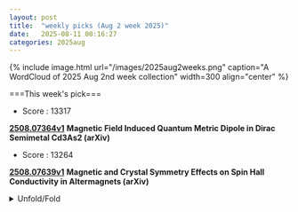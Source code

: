 ```yaml
---
layout: post
title:  "weekly picks (Aug 2 week 2025)"
date:   2025-08-11 00:16:27
categories: 2025aug
---
```


{% include image.html url="/images/2025aug2weeks.png" caption="A WordCloud of 2025 Aug 2nd week collection" width=300 align="center" %}




===This week's pick===


* Score : 13317

**[2508.07364v1](https://arxiv.org/abs/2508.07364)** **Magnetic Field Induced Quantum Metric Dipole in Dirac Semimetal Cd3As2 (arXiv)**


* Score : 13264

**[2508.07639v1](https://arxiv.org/abs/2508.07639)** **Magnetic and Crystal Symmetry Effects on Spin Hall Conductivity in Altermagnets (arXiv)**









<details>
  <summary> Unfold/Fold </summary>
  {% capture markdowncontent %}


1. **[science.adn8625](https://www.science.org/doi/10.1126/science.adn8625)** Observation of many-body dynamical localization (Science)

1. **[science.adl2544](https://www.science.org/doi/10.1126/science.adl2544)** Strong interactions and isospin symmetry breaking in a supermoiré lattice (Science)

1. **[s41467-025-62893-6](https://www.nature.com/articles/s41467-025-62893-6)** Total X-ray scattering and big-box modeling of pressure-induced local disorder and partial amorphization in CsPbBr<sub>3</sub> (Nature Communications)

1. **[s41467-025-63048-3](https://www.nature.com/articles/s41467-025-63048-3)** Fatigue-free ferroelectricity in Hf<sub>0.5</sub>Zr<sub>0.5</sub>O<sub>2</sub> ultrathin films via interfacial design (Nature Communications)

1. **[s41467-025-62830-7](https://www.nature.com/articles/s41467-025-62830-7)** Long spin lifetimes of charge carriers in rubrene crystals due to fast transient-localization motion (Nature Communications)

1. **[s41567-025-02990-x](https://www.nature.com/articles/s41567-025-02990-x)** Efficient implementation of arbitrary two-qubit gates using unified control (Nature Physics)

1. **[s42005-025-02261-4](https://www.nature.com/articles/s42005-025-02261-4)** Variational optimization for quantum problems using deep generative networks (Communications Physics)

1. **[s41563-025-02326-3](https://www.nature.com/articles/s41563-025-02326-3)** Unconventional scaling of the orbital Hall effect (Nature Materials)

1. **[d41586-025-02577-9](https://www.nature.com/articles/d41586-025-02577-9)** AI helps assemble ‘brain’ of future quantum computer (Nature)

1. **[s41598-025-02320-4](https://www.nature.com/articles/s41598-025-02320-4)** Prediction of coal and gas outbursts based on physics informed neural networks and traditional machine learning models (Scientific Reports)

1. **[gfl2-bsjk](http://link.aps.org/doi/10.1103/gfl2-bsjk)** Nonlinear Transverse Conductivity in Antiferroic Types of Magnetic Toroidal Metal (PRL)

1. **[mzyy-thjq](http://link.aps.org/doi/10.1103/mzyy-thjq)** Direct Evidence of Intrinsic Mott State and Its Layer-Parity Oscillation in a Breathing Kagome Crystal Down to Monolayer (PRL)

1. **[s25y-s4fj](http://link.aps.org/doi/10.1103/s25y-s4fj)** Hyperbolic Spin Liquids (PRL)

1. **[txdw-nqvn](http://link.aps.org/doi/10.1103/txdw-nqvn)** Coherent Dynamics of Molecular Vibrations in Single Plasmonic Nanogaps (PRL)

1. **[4hx7-xnhw](http://link.aps.org/doi/10.1103/4hx7-xnhw)** Quantum algorithms for cooling: A simple case study (PRR)

1. **[fqq1-9f52](http://link.aps.org/doi/10.1103/fqq1-9f52)** Equilibrium nonlinear phononics by electric field fluctuations of terahertz cavities (PRR)



1. **[2508.08817](https://arxiv.org/abs/2508.08817)** Magnetic field-induced chiral soliton lattice in the bulk magnetoelectric helimagnet Cu2OSeO3 (arXiv)
 

---
08/13



1. **[s41567-025-02992-9](https://www.nature.com/articles/s41567-025-02992-9)** Liquid dipole lattice (Nature Physics)




1. **[c6wx-zc9x](http://link.aps.org/doi/10.1103/c6wx-zc9x)** Collapse of a Quantum Vortex in an Attractive Two-Dimensional Bose Gas (PRL)

1. **[jvd7-v9h9](http://link.aps.org/doi/10.1103/jvd7-v9h9)** Structural Evidence for the Spin Collapse in High Pressure Solid Oxygen (PRL)

1. **[l3c7-knqm](http://link.aps.org/doi/10.1103/l3c7-knqm)** Majorana Zero Modes in the Lieb-Kitaev Model with Tunable Quantum Metric (PRL)

1. **[lpm2-vcb4](http://link.aps.org/doi/10.1103/lpm2-vcb4)** Anderson Delocalization in Strongly Coupled Disordered Non-Hermitian Chains (PRL)

1. **[76xj-j9qr](http://link.aps.org/doi/10.1103/76xj-j9qr)** Separating Terahertz Spin and Charge Contributions from Ultrathin Antiferromagnetic Heterostructures (PRL)

1. **[kp6b-2kxz](http://link.aps.org/doi/10.1103/kp6b-2kxz)** Chiral Phonon-Induced Spin Transport via Microscopic Barnett Effect (PRL)


1. **[m1hl-d18s](http://link.aps.org/doi/10.1103/m1hl-d18s)** Acoustic Signaling Enables Collective Perception and Control in Active Matter Systems (PRX)






1. **[2508.08316v1](https://arxiv.org/abs/2508.08316)** Characterizing Topological Phase Transition in Non-Hermitian Systems (arXiv)

1. **[2508.08357v1](https://arxiv.org/abs/2508.08357)** Flux Response of Rotation-Invariant Topological Insulators (arXiv)

1. **[2508.08358v1](https://arxiv.org/abs/2508.08358)** Spin ladder quantum simulators from spin-orbit-coupled quantum dot spin qubits (arXiv)

1. **[2508.08372v1](https://arxiv.org/abs/2508.08372)** Proximity superconductivity in chiral kagome antiferromagnets (arXiv)

1. **[2508.08376v1](https://arxiv.org/abs/2508.08376)** Continuous topological phase transition between Z2 topologically ordered phases (arXiv)

1. **[2508.08394v1](https://arxiv.org/abs/2508.08394)** Spin-orbit-enabled realization of arbitrary two-qubit gates on moving spins (arXiv)

1. **[2508.08410v1](https://arxiv.org/abs/2508.08410)** Nagaoka Instability and Quantum Phase Transition via Kinetic Frustration Control (arXiv)

1. **[2508.08461v1](https://arxiv.org/abs/2508.08461)** Translation Groups for arbitrary Gauge Fields in Synthetic Crystals with real hopping amplitudes (arXiv)

1. **[2508.08528v1](https://arxiv.org/abs/2508.08528)** Emergent gauge flux in QED3 with flavor chemical potential: application to magnetized U(1) Dirac spin liquids (arXiv)

1. **[2508.08580v1](https://arxiv.org/abs/2508.08580)** Emergent dynamical Kondo coherence and competing magnetic order in a correlated kagome flat-band metal CsCr6Sb6 (arXiv)

1. **[2508.08598v1](https://arxiv.org/abs/2508.08598)** Lifshitz transition in correlated topological semimetals (arXiv)

1. **[2508.08717v1](https://arxiv.org/abs/2508.08717)** Crystalline water intercalation into the Kitaev honeycomb cobaltate Na2Co2TeO6 (arXiv)

1. **[2508.08721v1](https://arxiv.org/abs/2508.08721)** Giant Magnetocaloric Effect in a Honeycomb Spiral Spin-Liquid Candidate (arXiv)

1. **[2508.08727v1](https://arxiv.org/abs/2508.08727)** Longitudinal magneto-thermal conductivity and magneto-Seebeck of itinerant antiferromagnetic BaMn2Bi2 (arXiv)

1. **[2508.08786v1](https://arxiv.org/abs/2508.08786)** Fluctuation response of a superconductor with temporally correlated noise (arXiv)

1. **[2508.08817v1](https://arxiv.org/abs/2508.08817)** Magnetic field-induced chiral soliton lattice in the bulk magnetoelectric helimagnet Cu2OSeO3 (arXiv)

1. **[2508.08885v1](https://arxiv.org/abs/2508.08885)** The doping evolution of the charge density wave and charge density fluctuations in La2-xSrxCuO4 (arXiv)

1. **[2508.08901v1](https://arxiv.org/abs/2508.08901)** Epitaxial graphene integrated with a monolayer magnet (arXiv)

1. **[2508.08994v1](https://arxiv.org/abs/2508.08994)** Nanoscale lattice heterostructure in high Tc superconductors (arXiv)

1. **[2508.09011v1](https://arxiv.org/abs/2508.09011)** Probing imbalanced Weyl nodes in two-dimensional anisotropic Weyl semimetal via optical conductivity (arXiv)

1. **[2508.09013v1](https://arxiv.org/abs/2508.09013)** Electrostatic gate-controlled quantum interference in a high-mobility two-dimensional electron gas at the (La0.3Sr0.7)(Al0.65Ta0.35)O3/SrTiO3 interface (arXiv)

1. **[2508.09024v1](https://arxiv.org/abs/2508.09024)** Automated Charge Transition Detection in Quantum Dot Charge Stability Diagrams (arXiv)

1. **[2508.09063v1](https://arxiv.org/abs/2508.09063)** Enhanced superconductivity in ultrathin FeSe films on SrTiO3 via resonant anti-shielding: Superconductivity meets superfluidity (arXiv)

1. **[2508.09098v1](https://arxiv.org/abs/2508.09098)** Interlayer exciton condensates between second Landau level orbitals in double bilayer graphene (arXiv)

1. **[2508.08366v1](https://arxiv.org/abs/2508.08366)** Deconfined quantum criticality on a triangular Rydberg array (arXiv)

1. **[2508.08378v1](https://arxiv.org/abs/2508.08378)** Emergence of distinct relaxation behaviour and Quantum Regression Theorem in the Ultra-strong Coupling Limit (arXiv)

1. **[2508.08465v1](https://arxiv.org/abs/2508.08465)** Single-gate, multipartite entanglement on a room-temperature quantum register (arXiv)

1. **[2508.08622v1](https://arxiv.org/abs/2508.08622)** Momentum-Resolved Relaxation-Time Approach for Size-Dependent Conductivity in Anisotropic Metallic Films (arXiv)

1. **[2508.08704v1](https://arxiv.org/abs/2508.08704)** Detecting Entanglement via Split Spectroscopy in Many-Body Systems (arXiv)

1. **[2508.08734v1](https://arxiv.org/abs/2508.08734)** Digital Quantum Simulation of Flat-Band and All-Bands-Flat Dynamics for Tunable Quantum Transport (arXiv)

1. **[2508.08902v1](https://arxiv.org/abs/2508.08902)** Unveiling orbital optical chirality through multipolar chiral light-matter interaction (arXiv)

1. **[2508.08911v1](https://arxiv.org/abs/2508.08911)** Ferroelectric Control of Interlayer Excitons in 3R-MoS2 / MoSe2 Heterostructures (arXiv)

1. **[2508.08941v1](https://arxiv.org/abs/2508.08941)** The alloying of first-principles calculations with quasiparticle methodologies for the converged solution of the quantum many-electron states in the correlated compound Iron monoxide (arXiv)

1. **[2508.09083v1](https://arxiv.org/abs/2508.09083)** Anisotropic exciton-polaritons reveal non-Hermitian topology in van der Waals materials (arXiv)









---
08/12



1. **[s41467-025-62286-9](https://www.nature.com/articles/s41467-025-62286-9)** Keto-enol tautomerism as dynamic electron/hole traps promote charge carrier separation for hydrogen peroxide photosynthesis (Nature Communications)

1. **[s41567-025-02969-8](https://www.nature.com/articles/s41567-025-02969-8)** How to soothe the turmoil in the field of pressure-induced superconductivity in the hydrides (Nature Physics)

1. **[s41567-025-02997-4](https://www.nature.com/articles/s41567-025-02997-4)** Strongly interacting Hofstadter states in magic-angle twisted bilayer graphene (Nature Physics)

1. **[s41567-025-02989-4](https://www.nature.com/articles/s41567-025-02989-4)** Optomechanical control of long-lived bulk acoustic phonons in the quantum regime (Nature Physics)

1. **[s42005-025-02224-9](https://www.nature.com/articles/s42005-025-02224-9)** All-electric control of skyrmion-bimeron transition in van der Waals heterostructures (Communications Physics)

1. **[s41598-025-14540-9](https://www.nature.com/articles/s41598-025-14540-9)** Exact collective occupancies of the Moshinsky model in two-dimensional geometry (Scientific Reports)

1. **[s41598-025-13300-z](https://www.nature.com/articles/s41598-025-13300-z)** Valorizing alum sludge waste augmented ferrite as a sustainable magnetic pathway for treating Indigo carmine effluent (Scientific Reports)

1. **[31p7-lcgh](http://link.aps.org/doi/10.1103/31p7-lcgh)** Exact Nonequilibrium Steady State of XXZ Circuits Boundary Driven with Arbitrary Resets or Fields (PRL)


1. **[4mw4-4rfh](http://link.aps.org/doi/10.1103/4mw4-4rfh)** Quantum-Size Effect Induced Andreev Bound States in Ultrathin Metallic Islands Proximitized by a Superconductor (PRL)

1. **[5qvz-d3vl](http://link.aps.org/doi/10.1103/5qvz-d3vl)** Dimensionality-Driven Anomalous Metallic State with Zero-Field Nonreciprocal Transport in Layered Ising Superconductors (PRL)

1. **[9q7b-jxx5](http://link.aps.org/doi/10.1103/9q7b-jxx5)** Substrate Contribution to Ultrafast Spin Dynamics in 2D van der Waals Magnets (PRL)

1. **[y7sy-3by1](http://link.aps.org/doi/10.1103/y7sy-3by1)** On the Quantum Mechanics of Entropic Forces (PRX)

1. **[cwwd-bclc](http://link.aps.org/doi/10.1103/cwwd-bclc)** Algebraic Non-Hermitian Skin Effect and Generalized Fermi Surface Formula in Arbitrary Dimensions (PRX)

1. **[f9h1-krjk](http://link.aps.org/doi/10.1103/f9h1-krjk)** Solid-state analog of gravitational redshift: Transport signatures of massless Dirac fermions in tilted Dirac cone heterostructures (PRR)

1. **[cwfm-sx5b](http://link.aps.org/doi/10.1103/cwfm-sx5b)** Unraveling the challenges of phase transition and temperature-dependent thermal conductivity in the one-dimensional rotor model (PRR)



1. **[2508.06604v1](https://arxiv.org/abs/2508.06604)** Defect Networks for Topological Phases Protected By Modulated Symmetries (arXiv)

1. **[2508.06605v1](https://arxiv.org/abs/2508.06605)** Gapless fracton quantum spin liquid and emergent photons in a 2D spin-1 model (arXiv)

1. **[2508.06606v1](https://arxiv.org/abs/2508.06606)** Classical fracton spin liquid and Hilbert space fragmentation in a 2D spin-1/2 model (arXiv)

1. **[2508.06658v1](https://arxiv.org/abs/2508.06658)** Radiative Heat Transfer and 2D Transition Metal Dichalcogenide Materials (arXiv)

1. **[2508.06758v1](https://arxiv.org/abs/2508.06758)** Topological hydrodynamics in spin-triplet superconductors (arXiv)

1. **[2508.06802v1](https://arxiv.org/abs/2508.06802)** Magnetically Mediated Cross-Layer Pairing in Pressurized Trilayer Nickelate La4Ni3O{10 (arXiv)

1. **[2508.06818v1](https://arxiv.org/abs/2508.06818)** Observation of anomalous Floquet non-Abelian topological insulators (arXiv)

1. **[2508.06887v1](https://arxiv.org/abs/2508.06887)** Strange-like Metallicity in a Toy Model with Selective-Mottness (arXiv)

1. **[2508.06938v1](https://arxiv.org/abs/2508.06938)** Optically Tunable Spin Transport in Bilayer Altermagnetic Mott Insulators (arXiv)

1. **[2508.06979v1](https://arxiv.org/abs/2508.06979)** Anomalous Hall and Nernst effects in the Two-Dimensional ferromagnetic metal FePd2Te2 (arXiv)

1. **[2508.07024v1](https://arxiv.org/abs/2508.07024)** Randomly twisted bilayer graphene -- the cascade transitions (arXiv)

1. **[2508.07164v1](https://arxiv.org/abs/2508.07164)** Wannier Center Analysis on Possible Three-Dimensional Topological Phases in \alpha-Type Layered Organic Conductors (arXiv)

1. **[2508.07200v1](https://arxiv.org/abs/2508.07200)** Magnetic Moment vs Angular Momentum: Spin Hall Response in Bismuth (arXiv)

1. **[2508.07213v1](https://arxiv.org/abs/2508.07213)** Light-Wave Engineering for Selective Polarization of a Single Q Valley in Transition Metal Dichalcogenides (arXiv)

1. **[2508.07215v1](https://arxiv.org/abs/2508.07215)** Observation of gapless collective charge fluctuations in an Anderson insulating state (arXiv)

1. **[2508.07277v1](https://arxiv.org/abs/2508.07277)** Bipartite entanglement and surface criticality (arXiv)

1. **[2508.07322v1](https://arxiv.org/abs/2508.07322)** Conical Intersections Shed Light on Hot Carrier Cooling in Quantum Dots (arXiv)



1. **[2508.07366v1](https://arxiv.org/abs/2508.07366)** Non-Abelian Chern band in rhombohedral graphene multilayers (arXiv)

1. **[2508.07377v1](https://arxiv.org/abs/2508.07377)** Insulator-bad metal transition in RNiO3 nickelates beyond Hubbard model and density functional theory (arXiv)

1. **[2508.07380v1](https://arxiv.org/abs/2508.07380)** Asymmetric-gate Mach--Zehnder interferometry in graphene: Multi-path conductance oscillations and visibility characteristics (arXiv)

1. **[2508.07398v1](https://arxiv.org/abs/2508.07398)** Dissipation-induced Half Quantized Conductance in One-dimensional Topological Systems (arXiv)

1. **[2508.07412v1](https://arxiv.org/abs/2508.07412)** Strong and selective magnon-phonon coupling in van der Waals antiferromagnet CoPS3 (arXiv)

1. **[2508.07422v1](https://arxiv.org/abs/2508.07422)** Electronic band structure of a nodal line semimetal candidate ErSbTe (arXiv)

1. **[2508.07430v1](https://arxiv.org/abs/2508.07430)** Correlated electrons in flat bands: Concepts and Developments (arXiv)

1. **[2508.07445v1](https://arxiv.org/abs/2508.07445)** Unified Semiclassical Theory of Nonlinear Hall Effect:Bridging Ballistic and Diffusive Transport Regime (arXiv)

1. **[2508.07477v1](https://arxiv.org/abs/2508.07477)** Symmetry-breaking perturbations in the Jahn-Teller-Hubbard model (arXiv)

1. **[2508.07545v1](https://arxiv.org/abs/2508.07545)** Field-Tailoring Quantum Materials: Magneto-Synthesis of Metastable Metallic States in a Spin-Orbit-Coupled Trimer Iridate (arXiv)

1. **[2508.07547v1](https://arxiv.org/abs/2508.07547)** g-Factor Enhanced Upper Critical Field in Superconducting PdTe2 due to Quantum Confinement (arXiv)

1. **[2508.07614v1](https://arxiv.org/abs/2508.07614)** Tunable Interfacial Thermal Conductance in Graphene/Germanene van der Waals Heterostructure using an Optimized Interlayer Potential (arXiv)

1. **[2508.07685v1](https://arxiv.org/abs/2508.07685)** Effect of Josephson junction parameter spread on the performance of SQUID arrays (arXiv)

1. **[2508.07712v1](https://arxiv.org/abs/2508.07712)** Doping S=1 antiferromagnet in one-dimension (arXiv)

1. **[2508.07718v1](https://arxiv.org/abs/2508.07718)** Sagnac and Mashhoon effects in graphene (arXiv)

1. **[2508.07740v1](https://arxiv.org/abs/2508.07740)** Mechanistic Insight into BEOL Thermal Transport via Optical Metrology and Multiphysics Simulation (arXiv)

1. **[2508.07792v1](https://arxiv.org/abs/2508.07792)** QVNTVS, Open-Source Quantum Well Simulator (arXiv)

1. **[2508.07813v1](https://arxiv.org/abs/2508.07813)** Fulde-Ferrell-Larkin-Ovchinnikov States and Topological Bogoliubov Fermi Surfaces in Altermagnets: an Analytical Study (arXiv)

1. **[2508.07820v1](https://arxiv.org/abs/2508.07820)** Condensed Spin Excitation of Quantized Dirac Fermions in the Quasi-Two-Dimensional semimetal BaMnBi2 (arXiv)

1. **[2508.07888v1](https://arxiv.org/abs/2508.07888)** Gate tunable spin-charge interconversion in a graphene/ReS2 heterostructure up to room temperature (arXiv)

1. **[2508.07890v1](https://arxiv.org/abs/2508.07890)** Rabi Oscillations Modulated Noise Squeezing in Active Quantum Dot Ensembles (arXiv)

1. **[2508.07891v1](https://arxiv.org/abs/2508.07891)** Generalized Cutler-Mott relation in a two-site charge Kondo simulator (arXiv)

1. **[2508.07896v1](https://arxiv.org/abs/2508.07896)** Gradient Electronic Landscapes in van der Waals Heterostructures (arXiv)

1. **[2508.08026v1](https://arxiv.org/abs/2508.08026)** Terahertz range polarization rotation in the candidate time-reversal symmetry breaking superconductor BiNi (arXiv)

1. **[2508.08032v1](https://arxiv.org/abs/2508.08032)** Simulation of Charge Stability Diagrams for Automated Tuning Solutions (SimCATS) (arXiv)

1. **[2508.08142v1](https://arxiv.org/abs/2508.08142)** Straintronics across Lieb-Kagome interconversion and variable transport scaling exponents (arXiv)

1. **[2508.08154v1](https://arxiv.org/abs/2508.08154)** Spin liquid and glass behavior in quantum spin models with all-to-all p-spin interactions (arXiv)

1. **[2508.08239v1](https://arxiv.org/abs/2508.08239)** Readout of multi-level quantum geometry from electronic transport (arXiv)

1. **[2508.08245v1](https://arxiv.org/abs/2508.08245)** Symmetry-Enriched Topological Phases and Their Gauging: A String-Net Model Realization (arXiv)

1. **[2211.05341v2](https://arxiv.org/abs/2211.05341)** Quantum simulation of topological zero modes on a 41-qubit superconducting processor (arXiv)

1. **[2508.06612v1](https://arxiv.org/abs/2508.06612)** Learning to stabilize nonequilibrium phases of matter with active feedback using partial information (arXiv)

1. **[2508.07187v1](https://arxiv.org/abs/2508.07187)** Ferroelectric switching of interfacial dipoles in alpha-RuCl3/graphene heterostructure (arXiv)

1. **[2508.07234v1](https://arxiv.org/abs/2508.07234)** On the Neel Vector Dependence of X-ray Magnetic Circular Dichroism in Altermagnets (arXiv)

1. **[2508.07448v1](https://arxiv.org/abs/2508.07448)** Nonequilibrium steady state in Lindblad dynamics for infinite quantum spin systems (arXiv)

1. **[2508.07459v1](https://arxiv.org/abs/2508.07459)** Lack of collisional hydrodynamics in a harmonically trapped one-dimensional Bose gas (arXiv)

1. **[2508.07475v1](https://arxiv.org/abs/2508.07475)** Secondary finite-size effects and multi-barrier free energy landscapes in molecular simulations of hindered ion transport (arXiv)



1. **[2508.07645v1](https://arxiv.org/abs/2508.07645)** Time Ordering Effects and Destruction of Quasiparticles in Two-dimensional Holographic CFTs (arXiv)

1. **[2508.07652v1](https://arxiv.org/abs/2508.07652)** Estimating classical mutual information between quantum subsystems with neural networks (arXiv)

1. **[2508.07669v1](https://arxiv.org/abs/2508.07669)** Topological quantum electrodynamics in synthetic non-Abelian gauge fields (arXiv)

1. **[2508.07870v1](https://arxiv.org/abs/2508.07870)** Information Transport in Classic-Quantum Hybrid System (arXiv)

1. **[2508.08160v1](https://arxiv.org/abs/2508.08160)** Quantum Circuit Complexity of Matrix-Product Unitaries (arXiv)

1. **[2508.08255v1](https://arxiv.org/abs/2508.08255)** Observation of Metal-Insulator and Spectral Phase Transitions in Aubry-Andre-Harper Models (arXiv)









---
08/11

1. **[2508.05750v1](https://arxiv.org/abs/2508.05750)** Universal Magnetocaloric Effect near Quantum Critical Point of Magnon Bose-Einstein Condensation (arXiv)

1. **[2508.05796v1](https://arxiv.org/abs/2508.05796)** Observing Differential Spin Currents by Resonant Inelastic X-ray Scattering (arXiv)

1. **[2508.05868v1](https://arxiv.org/abs/2508.05868)** Spin-resolved Josephson diode effect through strongly spin-polarized conical magnets (arXiv)

1. **[2508.05870v1](https://arxiv.org/abs/2508.05870)** Isolated spin ladders in Ln2Ti9Sb11 (Ln:La-Nd) metals (arXiv)

1. **[2508.05912v1](https://arxiv.org/abs/2508.05912)** Quantum Hall Resistance and Quantum Hall Plateaus from Edge State Quantization (arXiv)

1. **[2508.05971v1](https://arxiv.org/abs/2508.05971)** Photodynamic melting of phase-reversed charge stripes and enhanced condensation (arXiv)

1. **[2508.06007v1](https://arxiv.org/abs/2508.06007)** Reconstructing Critical Current Density in Josephson Junctions with Phase Non-linearity (arXiv)

1. **[2508.06018v1](https://arxiv.org/abs/2508.06018)** Magic Entropy in Hybrid Spin-Boson Systems (arXiv)

1. **[2508.06027v1](https://arxiv.org/abs/2508.06027)** Analysis of Spin Current Generation by Elastic Waves in f-wave Altermagnets (arXiv)

1. **[2508.06083v1](https://arxiv.org/abs/2508.06083)** Scalable High-Temperature Superconducting Diodes in Intrinsic Josephson Junctions (arXiv)

1. **[2508.06173v1](https://arxiv.org/abs/2508.06173)** mu_2T(n): A Method for Extracting the Density Dependent Mobility in Two-Terminal Nanodevices (arXiv)

1. **[2508.06180v1](https://arxiv.org/abs/2508.06180)** Finite Length Effects and Coulomb Interaction in Ge Quantum Well-Based Josephson Junctions Probed with Microwave Spectroscopy (arXiv)

1. **[2508.06195v1](https://arxiv.org/abs/2508.06195)** Enhancing Plasmonic Superconductivity in Layered Materials via Dynamical Coulomb Engineering (arXiv)

1. **[2508.06403v1](https://arxiv.org/abs/2508.06403)** Gate reflectometry in a minimal Kitaev chain device (arXiv)

1. **[2508.06440v1](https://arxiv.org/abs/2508.06440)** Multiorbital character of the density wave instability in La4Ni3O10 (arXiv)

1. **[2508.06464v1](https://arxiv.org/abs/2508.06464)** Observation of momentum dependent charge density wave gap in EuTe4 (arXiv)

1. **[2508.06466v1](https://arxiv.org/abs/2508.06466)** Simulating Floquet non-Abelian topological insulator with photonic quantum walks (arXiv)

1. **[2508.05736v1](https://arxiv.org/abs/2508.05736)** Role of Plaquette Term in Genuine 2+1D String Dynamics on Quantum Simulators (arXiv)

1. **[2508.05737v1](https://arxiv.org/abs/2508.05737)** Quantum criticality and nonequilibrium dynamics on a Lieb lattice of Rydberg atoms (arXiv)

1. **[2508.05738v1](https://arxiv.org/abs/2508.05738)** A quantum computing approach to efficiently simulating correlated materials using impurity models and dynamical mean field theory (arXiv)

1. **[2508.05906v1](https://arxiv.org/abs/2508.05906)** A spin-embedded diamond optomechanical resonator with mechanical quality factor exceeding one million (arXiv)





  {% endcapture %}
  {{ markdowncontent | markdownify }}
 </details>

<style>
  details {
    margin: 10px 0;
  }
  summary {
    cursor: pointer;
  }
</style>
